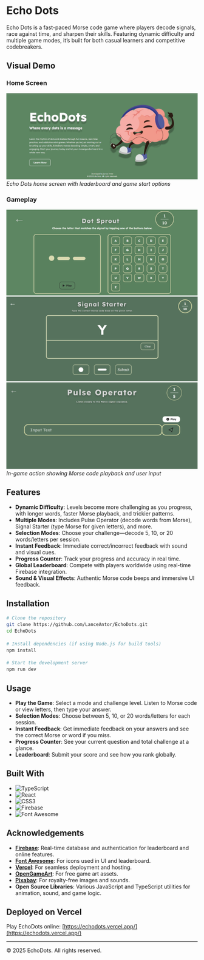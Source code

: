 # Echo Dots

Echo Dots is a fast-paced Morse code game where players decode signals, race against time, and sharpen their skills. Featuring dynamic difficulty and multiple game modes, it’s built for both casual learners and competitive codebreakers.

## Visual Demo


### Home Screen
![Home Screen Screenshot](EchoDots/src/assets/screenshot/home.png)
*Echo Dots home screen with leaderboard and game start options*

### Gameplay
![Dot Sprout](EchoDots/src/assets/screenshot/game1.png)
![Signal Starter](EchoDots/src/assets/screenshot/game2.png)
![Pulse Operator](EchoDots/src/assets/screenshot/game3.png)
*In-game action showing Morse code playback and user input*

## Features

- **Dynamic Difficulty**: Levels become more challenging as you progress, with longer words, faster Morse playback, and trickier patterns.
- **Multiple Modes**: Includes Pulse Operator (decode words from Morse), Signal Starter (type Morse for given letters), and more.
- **Selection Modes**: Choose your challenge—decode 5, 10, or 20 words/letters per session.
- **Instant Feedback**: Immediate correct/incorrect feedback with sound and visual cues.
- **Progress Counter**: Track your progress and accuracy in real time.
- **Global Leaderboard**: Compete with players worldwide using real-time Firebase integration.
- **Sound & Visual Effects**: Authentic Morse code beeps and immersive UI feedback.

## Installation

```bash
# Clone the repository
git clone https://github.com/LanceAntor/EchoDots.git
cd EchoDots

# Install dependencies (if using Node.js for build tools)
npm install

# Start the development server
npm run dev
```

## Usage

- **Play the Game**: Select a mode and challenge level. Listen to Morse code or view letters, then type your answer.
- **Selection Modes**: Choose between 5, 10, or 20 words/letters for each session.
- **Instant Feedback**: Get immediate feedback on your answers and see the correct Morse or word if you miss.
- **Progress Counter**: See your current question and total challenge at a glance.
- **Leaderboard**: Submit your score and see how you rank globally.

## Built With

- ![TypeScript](https://img.shields.io/badge/TypeScript-3178C6?style=for-the-badge&logo=typescript&logoColor=white)
- ![React](https://img.shields.io/badge/React-20232A?style=for-the-badge&logo=react&logoColor=61DAFB)
- ![CSS3](https://img.shields.io/badge/CSS3-1572B6?style=for-the-badge&logo=css3&logoColor=white)
- ![Firebase](https://img.shields.io/badge/Firebase-FFCA28?style=for-the-badge&logo=firebase&logoColor=black)
- ![Font Awesome](https://img.shields.io/badge/Font%20Awesome-528DD7?style=for-the-badge&logo=fontawesome&logoColor=white)

## Acknowledgements

- **[Firebase](https://firebase.google.com/)**: Real-time database and authentication for leaderboard and online features.
- **[Font Awesome](https://fontawesome.com/)**: For icons used in UI and leaderboard.
- **[Vercel](https://vercel.com/)**: For seamless deployment and hosting.
- **[OpenGameArt](https://opengameart.org/)**: For free game art assets.
- **[Pixabay](https://pixabay.com/)**: For royalty-free images and sounds.
- **Open Source Libraries**: Various JavaScript and TypeScript utilities for animation, sound, and game logic.

## Deployed on Vercel

Play EchoDots online: [https://echodots.vercel.app/](https://echodots.vercel.app/)

---

&copy; 2025 EchoDots. All rights reserved.

